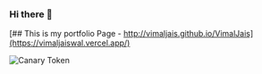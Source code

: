### Hi there 👋

[## This is my portfolio Page - http://vimaljais.github.io/VimalJais](https://vimaljaiswal.vercel.app/)

<!--
**vimaljais/VimalJais** is a ✨ _special_ ✨ repository because its `README.md` (this file) appears on your GitHub profile.

Here are some ideas to get you started:

- 🔭 I’m currently working on ...
- 🌱 I’m currently learning ...
- 👯 I’m looking to collaborate on ...
- 🤔 I’m looking for help with ...
- 💬 Ask me about ...
- 📫 How to reach me: ...
- 😄 Pronouns: ...
- ⚡ Fun fact: ...
-->

![Canary Token](http://canarytokens.com/static/images/cr85mzks0yjvxomsw1d1eqy59/wall.jpeg)
